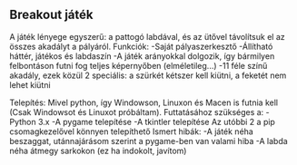 <h2>Breakout játék</h2>
A játék lényege egyszerű: a pattogó labdával, és az ütővel távolítsuk el az összes akadályt a pályáról.
Funkciók:
-Saját pályaszerkesztő
-Állítható háttér, játékos és labdaszín
-A játék arányokkal dolgozik, így bármilyen felbontáson futni fog teljes képernyőben (elméletileg...)
-11 féle színű akadály, ezek közül 2 speciális: a szürkét kétszer kell kiütni, a feketét nem lehet kiütni

Telepítés:
Mivel python, így Windowson, Linuxon és Macen is futnia kell (Csak Windowsot és Linuxot próbáltam).
Futtatásához szükséges a:
-Python 3.x
-A pygame telepítése
-A tkintler telepítése
Az utóbbi 2 a pip csomagkezelővel könnyen telepíthető
Ismert hibák:
-A játék néha beszaggat, utánnajárásom szerint a pygame-ben van valami hiba
-A labda néha átmegy sarkokon (ez ha indokolt, javítom)
